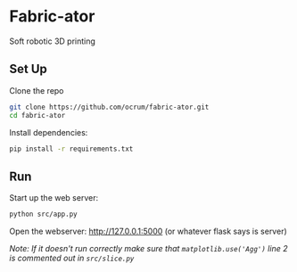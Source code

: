 # Fabric-ator
Soft robotic 3D printing

## Set Up
Clone the repo
``` bash
git clone https://github.com/ocrum/fabric-ator.git
cd fabric-ator
```
Install dependencies:
```bash
pip install -r requirements.txt
```

## Run

Start up the web server:
```bash
python src/app.py
```
Open the webserver:
http://127.0.0.1:5000
(or whatever flask says is server)


_Note: If it doesn't run correctly make sure that `matplotlib.use('Agg')` line 2 is commented out in `src/slice.py`_
